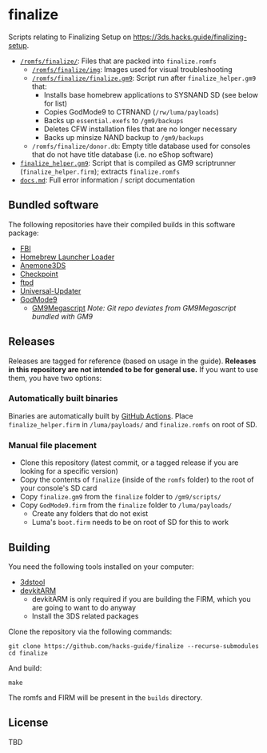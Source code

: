 # finalize

Scripts relating to Finalizing Setup on https://3ds.hacks.guide/finalizing-setup.

- [`/romfs/finalize/`](romfs/finalize): Files that are packed into `finalize.romfs`
    - [`/romfs/finalize/img`](romfs/finalize/img): Images used for visual troubleshooting 
    - [`/romfs/finalize/finalize.gm9`](romfs/finalize/finalize.gm9): Script run after `finalize_helper.gm9` that:
        - Installs base homebrew applications to SYSNAND SD (see below for list)
        - Copies GodMode9 to CTRNAND (`/rw/luma/payloads`)
        - Backs up `essential.exefs` to `/gm9/backups`
        - Deletes CFW installation files that are no longer necessary
        - Backs up minsize NAND backup to `/gm9/backups`
    - `/romfs/finalize/donor.db`: Empty title database used for consoles that do not have title database (i.e. no eShop software)
- [`finalize_helper.gm9`](finalize_helper.gm9): Script that is compiled as GM9 scriptrunner (`finalize_helper.firm`); extracts `finalize.romfs`
- [`docs.md`](docs.md): Full error information / script documentation

## Bundled software
The following repositories have their compiled builds in this software package:

- [FBI](https://github.com/Steveice10/FBI)
- [Homebrew Launcher Loader](https://github.com/PabloMK7/homebrew_launcher_dummy)
- [Anemone3DS](https://github.com/astronautlevel2/Anemone3DS)
- [Checkpoint](https://github.com/FlagBrew/Checkpoint)
- [ftpd](https://github.com/mtheall/ftpd)
- [Universal-Updater](https://github.com/Universal-Team/Universal-Updater/)
- [GodMode9](https://github.com/d0k3/GodMode9)
    - [GM9Megascript](https://github.com/annson24/GM9Megascript) *Note: Git repo deviates from GM9Megascript bundled with GM9*

## Releases

Releases are tagged for reference (based on usage in the guide). **Releases in this repository are not intended to be for general use.** If you want to use them, you have two options:

### Automatically built binaries

Binaries are automatically built by [GitHub Actions](https://github.com/hacks-guide/finalize/actions/). Place `finalize_helper.firm` in `/luma/payloads/` and `finalize.romfs` on root of SD.

### Manual file placement

- Clone this repository (latest commit, or a tagged release if you are looking for a specific version)
- Copy the contents of `finalize` (inside of the `romfs` folder) to the root of your console's SD card
- Copy `finalize.gm9` from the `finalize` folder to `/gm9/scripts/`
- Copy `GodMode9.firm` from the `finalize` folder to `/luma/payloads/`
    - Create any folders that do not exist
    - Luma's `boot.firm` needs to be on root of SD for this to work


## Building

You need the following tools installed on your computer:
- [3dstool](https://github.com/dnasdw/3dstool/releases/latest)
- [devkitARM](https://devkitpro.org/wiki/Getting_Started)
    - devkitARM is only required if you are building the FIRM, which you are going to want to do anyway
    - Install the 3DS related packages

Clone the repository via the following commands:
```
git clone https://github.com/hacks-guide/finalize --recurse-submodules
cd finalize
```

And build:
```
make
```

The romfs and FIRM will be present in the `builds` directory.

## License

TBD